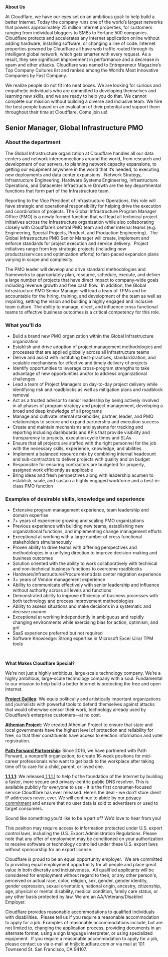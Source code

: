 <div class="content-intro">
	<div><strong>About Us</strong></div>
	<div>
		<p><span style="font-weight: 400;">At Cloudflare, we have our eyes set on an ambitious goal: to help build a better Internet. Today the company runs one of the world’s largest networks that powers approximately 25 million Internet properties, for customers ranging from individual bloggers to SMBs to Fortune 500 companies. Cloudflare protects and accelerates any Internet application online without adding hardware, installing software, or changing a line of code. Internet properties powered by Cloudflare all have web traffic routed through its intelligent global network, which gets smarter with every request. As a result, they see significant improvement in performance and a decrease in spam and other attacks. Cloudflare was named to Entrepreneur Magazine’s Top Company Cultures list and ranked among the World’s Most Innovative Companies by Fast Company.</span><span style="font-weight: 400;">&nbsp;</span></p>
		<p><span style="font-weight: 400;">We realize people do not fit into neat boxes. We are looking for curious and empathetic individuals who are committed to developing themselves and learning new skills, and we are ready to help you do that. We cannot complete our mission without building a diverse and inclusive team. We hire the best people based on an evaluation of their potential and support them throughout their time at Cloudflare. Come join us!&nbsp;</span></p>
	</div>
</div>
<h2><strong>Senior Manager, Global Infrastructure PMO</strong></h2>
<h3><strong>About the department</strong></h3>
<p><span style="font-weight: 400;">The Global Infrastructure organization at Cloudflare handles all our data centers and network interconnections around the world, from research and development of our servers, to planning network capacity expansions, to getting our equipment anywhere in the world that it’s needed, to executing new deployments and data center expansions.&nbsp; Network Strategy, Infrastructure Engineering, Hardware Systems Engineering, Infrastructure Operations, and Datacenter Infrastructure Growth are the key departmental functions that form part of the Infrastructure team.&nbsp;&nbsp;</span></p>
<p><span style="font-weight: 400;">Reporting to the Vice President of Infrastructure Operations, this role will have strategic and operational responsibility for helping drive the execution and coordination of projects. The Global Infrastructure Program Manager Office (PMO) is a newly formed function that will lead all technical project initiatives across the Infrastructure organization while also collaborating closely with Cloudflare’s central PMO team and other internal teams (e.g. Engineering, Special Projects, Product, and Production Engineering).&nbsp; The Global Infrastructure PMO Senior Manager will create, implement and enforce standards for project execution and service delivery.&nbsp; Project initiatives range from key strategic projects (including new products/services and optimization efforts) to fast-paced expansion plans varying in scope and complexity.&nbsp;&nbsp;</span></p>
<p><span style="font-weight: 400;">The PMO leader will develop and drive standard methodologies and frameworks to appropriately plan, resource, schedule, execute, and deliver a large number of projects that have direct impact to company-wide goals including revenue growth and free cash flow.&nbsp; In addition, the Global Infrastructure PMO Senior Manager will lead a team of TPMs and be accountable for the hiring, training, and development of the team as well as inspiring, setting the vision and building a highly engaged and inclusive team culture. The ability to manage, direct, and influence cross functional teams to effective business outcomes is a critical competency for this role.</span></p>
<h3><strong>What you'll do</strong></h3>
<ul>
	<li style="font-weight: 400;"><span style="font-weight: 400;">Build a brand new PMO organization within the Global Infrastructure organization</span></li>
	<li style="font-weight: 400;"><span style="font-weight: 400;">Establish and drive adoption of project management methodologies and processes that </span><span style="font-weight: 400;">are applied globally across all Infrastructure teams</span></li>
	<li style="font-weight: 400;"><span style="font-weight: 400;">Derive and assist with instituting best-practices, standardization, and scalable mechanisms for effective and timely delivery of projects</span></li>
	<li style="font-weight: 400;"><span style="font-weight: 400;">Identify opportunities to leverage cross-program strengths to take advantage of new opportunities and/or to address organizational challenges</span></li>
	<li style="font-weight: 400;"><span style="font-weight: 400;">Lead a team of Project Managers on day-to-day project delivery while identifying risk and roadblocks as well as mitigation plans and roadblock removal</span></li>
	<li style="font-weight: 400;"><span style="font-weight: 400;">Act as a trusted advisor to senior leadership by being actively involved in all phases of program strategy and project management, developing a broad and deep knowledge of all programs</span></li>
	<li style="font-weight: 400;"><span style="font-weight: 400;">Manage and cultivate internal stakeholder, partner, leader, and PMO relationships to secure and expand partnership and execution success</span></li>
	<li style="font-weight: 400;"><span style="font-weight: 400;">Create and maintain mechanisms and systems for tracking and reporting including dashboards and KPIs that provide visibility and transparency to projects, execution cycle times and SLAs</span></li>
	<li style="font-weight: 400;"><span style="font-weight: 400;">Ensure that all projects are staffed with the right personnel for the job with the necessary skills, experience, knowledge, and abilities</span></li>
	<li style="font-weight: 400;"><span style="font-weight: 400;">Implement a balanced resource mix by combining internal headcount and sub-contractors to deliver projects with quality and on budget</span></li>
	<li style="font-weight: 400;"><span style="font-weight: 400;">Responsible for ensuring contractors are budgeted for properly, assigned work efficiently as applicable&nbsp;</span></li>
	<li style="font-weight: 400;"><span style="font-weight: 400;">Bring ideas and fresh perspectives along with leadership acumen to establish, scale, and sustain a highly engaged workforce and a best-in-class PMO function</span></li>
</ul>
<h3><strong>Examples of desirable skills, knowledge and experience</strong></h3>
<ul>
	<li style="font-weight: 400;"><span style="font-weight: 400;">Extensive program management experience, team leadership and domain expertise</span></li>
	<li style="font-weight: 400;"><span style="font-weight: 400;">7+ years of experience growing and scaling PMO organizations</span></li>
	<li style="font-weight: 400;"><span style="font-weight: 400;">Previous experience with building new teams, establishing new organizational functions, and implementing change management efforts</span></li>
	<li style="font-weight: 400;"><span style="font-weight: 400;">Exceptional at working with a large number of cross functional stakeholders simultaneously</span></li>
	<li style="font-weight: 400;"><span style="font-weight: 400;">Proven ability to drive teams with differing perspectives and methodologies in a unifying direction to improve decision-making and business outcomes</span></li>
	<li style="font-weight: 400;"><span style="font-weight: 400;">Solution oriented with the ability to work collaboratively with technical and non-technical business functions to overcome roadblocks</span></li>
	<li style="font-weight: 400;"><span style="font-weight: 400;">Hardware/Infrastructure/Procurement/data center migration experience</span></li>
	<li style="font-weight: 400;"><span style="font-weight: 400;">3+ years of Vendor management experience&nbsp;</span></li>
	<li style="font-weight: 400;"><span style="font-weight: 400;">Ability to communicate effectively with senior leadership and influence without authority across all levels and functions</span></li>
	<li style="font-weight: 400;"><span style="font-weight: 400;">Demonstrated ability to improve efficiency of business processes with both technology and process improvement methodologies</span></li>
	<li style="font-weight: 400;"><span style="font-weight: 400;">Ability to assess situations and make decisions in a systematic and decisive manner</span></li>
	<li style="font-weight: 400;"><span style="font-weight: 400;">Exceptional at working independently in ambiguous and rapidly changing environments while exercising bias for action, optimism, and grit&nbsp;</span></li>
	<li style="font-weight: 400;"><span style="font-weight: 400;">SaaS experience preferred but not required</span></li>
	<li style="font-weight: 400;"><span style="font-weight: 400;">Software Knowledge: Strong expertise in Microsoft Excel /Jira/ TPM tools</span></li>
</ul>
<p>&nbsp;</p>
<div class="content-conclusion">
	<p><strong>What Makes Cloudflare Special?</strong></p>
	<p><span style="font-weight: 400;">We’re not just a highly ambitious, large-scale technology company. We’re a highly ambitious, large-scale technology company with a soul. Fundamental to our mission to help build a better Internet is protecting the free and open Internet.</span></p>
	<p><a href="https://blog.cloudflare.com/protecting-free-expression-online/"><strong>Project Galileo</strong></a><span style="font-weight: 400;">: We equip politically and artistically important organizations and journalists with powerful tools to defend themselves against attacks that would otherwise censor their work, technology already used by Cloudflare’s enterprise customers--at no cost.</span></p>
	<p><strong><a href="https://www.cloudflare.com/athenian/">Athenian Project</a></strong><span style="font-weight: 400;">: We created Athenian Project to ensure that state and local governments have the highest level of protection and reliability for free, so that their constituents have access to election information and voter registration.</span></p>
	<p><a href="https://blog.cloudflare.com/tag/path-forward/"><strong>Path Forward Partnership</strong></a><span style="font-weight: 400;">: Since 2016, we have partnered with Path Forward, a nonprofit organization, to create 16-week positions for mid-career professionals who want to get back to the workplace after taking time off to care for a child, parent, or loved one.</span></p>
	<p><a href="https://1.1.1.1/"><strong>1.1.1.1</strong></a><span style="font-weight: 400;">: We released</span><a href="https://1.1.1.1/"> <span style="font-weight: 400;">1.1.1.1</span></a><span style="font-weight: 400;"> to help fix the foundation of the Internet by building a faster, more secure and privacy-centric public DNS resolver. This is available publicly for everyone to use - it is the first consumer-focused service Cloudflare has ever released. Here’s the deal - we don’t store client IP addresses never, ever. We will continue to abide by our</span><a href="https://developers.cloudflare.com/1.1.1.1/privacy/public-dns-resolver"> privacy commitment</a><span style="font-weight: 400;"> and ensure that no user data is sold to advertisers or used to target consumers.</span></p>
	<p><span style="font-weight: 400;">Sound like something you’d like to be a part of? We’d love to hear from you!</span></p>
	<p><span style="font-weight: 400;">This position may require access to information protected under U.S. export control laws, including the U.S. Export Administration Regulations. Please note that any offer of employment may be conditioned on your authorization to receive software or technology controlled under these U.S. export laws without sponsorship for an export license.</span></p>
	<p><span style="font-weight: 400;">Cloudflare is proud to be an equal opportunity employer. &nbsp;We are committed to providing equal employment opportunity for all people and place great value in both diversity and inclusiveness. &nbsp;All qualified applicants will be considered for employment without regard to their, or any other person's, perceived or actual</span> <span style="font-weight: 400;">race, color, religion, sex, gender, gender identity, gender expression, sexual orientation, national origin, ancestry, citizenship, age, physical or mental disability, medical condition, family care status, or any other basis protected by law. </span><span style="font-weight: 400;">We are an AA/Veterans/Disabled Employer.</span></p>
	<p><span style="font-weight: 400;">Cloudflare provides reasonable accommodations to qualified individuals with disabilities. &nbsp;Please tell us if you require a reasonable accommodation to apply for a job. Examples of reasonable accommodations include, but are not limited to, changing the application process, providing documents in an alternate format, using a sign language interpreter, or using specialized equipment. &nbsp;If you require a reasonable accommodation to apply for a job, please contact us via e-mail at </span><span style="font-weight: 400;">hr@cloudflare.com</span><span style="font-weight: 400;"> or via mail at 101 Townsend St. San Francisco, CA 94107.</span></p>
</div>